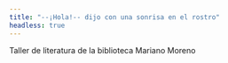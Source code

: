 ```yaml
---
title: "--¡Hola!-- dijo con una sonrisa en el rostro"
headless: true
---
```


Taller de literatura de la biblioteca Mariano Moreno
